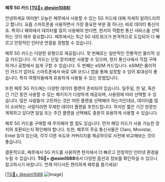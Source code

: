 **페루 5G 카드 [[TG💪+ @esim1088](https://t.me/s/esim1088)]**

안녕하세요 여러분! 오늘은 페루에서 사용할 수 있는 5G 카드에 대해 자세히 알려드리려고 합니다. 요즘 스마트폰을 사용하면서 가장 중요한 부분 중 하나는 바로 데이터 통신이죠. 특히나 해외에서 데이터를 많이 사용해야 한다면, 현지의 적합한 통신 서비스를 선택하는 것이 매우 중요합니다. 페루에서는 최근 5G 네트워크가 본격적으로 도입되어 더 빠르고 안정적인 인터넷 연결을 경험할 수 있습니다.

페루 5G 카드는 다양한 유형으로 제공됩니다. 첫 번째로는 일반적인 전통적인 물리적 싱글 카드입니다. 이 카드는 단일 장치에만 사용할 수 있으며, 현지 통신사에서 직접 구매하거나 공항에서 쉽게 구할 수 있습니다. 두 번째는 eSIM 카드입니다. eSIM은 물리적인 카드가 없어도 스마트폰에서 바로 QR 코드나 앱을 통해 설정할 수 있어 휴대성이 좋습니다. 특히 여행자들에게 유용하게 사용될 수 있는 방법입니다.

또한 페루 5G 카드에는 다양한 데이터 플랜이 준비되어 있습니다. 일주일, 한 달, 혹은 긴 기간 동안 사용할 수 있는 패키지가 다양하게 제공되며, 사용량에 따라 선택할 수 있습니다. 많은 사람들이 고민하는 것은 어떤 플랜을 선택해야 하는지인데요, 데이터를 많이 소비하는 사람이라면 무제한 데이터 플랜을 추천드립니다. 하지만 짧은 기간 방문만 계획하고 있다면 일일 또는 주간 플랜을 선택해도 충분히 유용하게 사용할 수 있습니다.

페루 5G 카드를 구매할 때 주의해야 할 점도 있습니다. 먼저 해당 카드가 사용 가능한 장치와 호환되는지 확인해야 합니다. 또한, 페루의 주요 통신사들은 Claro, Movistar, Entel 등이 있는데, 각각 다른 속도와 커버리지를 제공하므로 사전에 비교해보는 것이 좋습니다.

결론적으로, 페루에서 5G 카드를 사용하면 현지에서 더 빠르고 안정적인 인터넷 환경을 누릴 수 있습니다. **TG💪+ @esim1088**에서 다양한 옵션과 정보를 확인하실 수 있으니 참고하시기 바랍니다. 언제 어디서든 편리하게 페루를 즐기세요!

[[TG💪+ @esim1088](https://t.me/s/esim1088) ![Image](https://i.postimg.cc/Y0z9fWf4/image.png)]